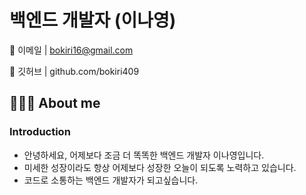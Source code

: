 # 백엔드 개발자 (이나영)

📨 이메일 | bokiri16@gmail.com

👾 깃허브 | github.com/bokiri409

## 🙆🏻‍♀️ About me

### Introduction

- 안녕하세요, 어제보다 조금 더 똑똑한 백엔드 개발자 이나영입니다.
- 미세한 성장이라도 항상 어제보다 성장한 오늘이 되도록 노력하고 있습니다.
- 코드로 소통하는 백엔드 개발자가 되고싶습니다.
